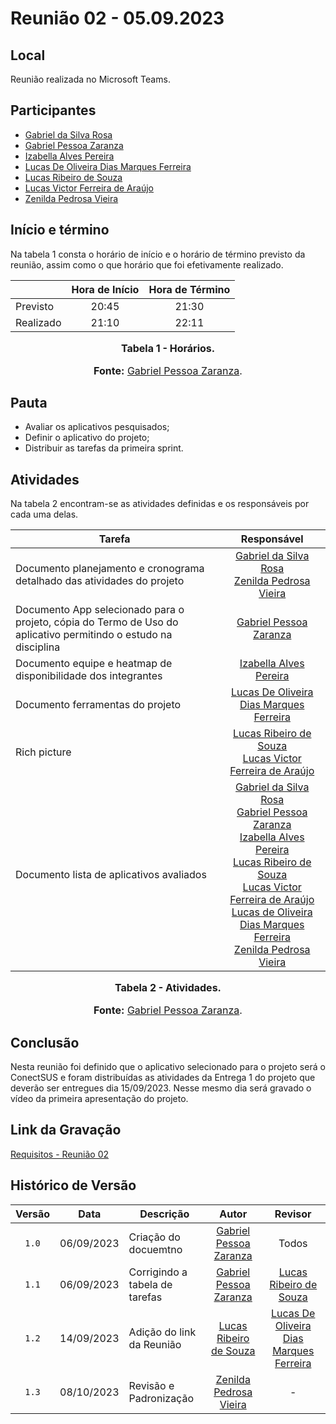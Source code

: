 # Reunião 02 - 05.09.2023

## Local

Reunião realizada no Microsoft Teams.

## Participantes

* [Gabriel da Silva Rosa](https://github.com/gabrielrosa09)
* [Gabriel Pessoa Zaranza](https://github.com/GZaranza)
* [Izabella Alves Pereira](https://github.com/izabellaalves)
* [Lucas De Oliveira Dias Marques Ferreira](https://github.com/LucasOliveiraDiasMarquesFerreira)
* [Lucas Ribeiro de Souza](https://github.com/lucassouzs)
* [Lucas Victor Ferreira de Araújo](https://github.com/Lucas13032003)
* [Zenilda Pedrosa Vieira](https://github.com/zenildavieira)
  
## Início e término

Na tabela 1 consta o horário de início e o horário de término previsto da reunião, assim como o que horário que foi efetivamente realizado.

<div align="center">

|               | Hora de Início   | Hora de Término   |
| ------------- | :--------------: | :---------------: |
| Previsto      |      20:45       |      21:30        |
| Realizado     |      21:10       |      22:11        |

<font size="3"><p style="text-align: center"><b>Tabela 1 - Horários.</b></p></font>
<font size="3"><p style="text-align: center"><b>Fonte:</b> [Gabriel Pessoa Zaranza](https://github.com/GZaranza).</p></font>

</div>

## Pauta

* Avaliar os aplicativos pesquisados;
* Definir o aplicativo do projeto;
* Distribuir as tarefas da primeira sprint.

## Atividades

Na tabela 2 encontram-se as atividades definidas e os responsáveis por cada uma delas.

<div align="center">

|Tarefa                                          |Responsável                    |
|------------------------------------------------|:-----------------------------:|
|Documento planejamento e cronograma detalhado das atividades do projeto|[Gabriel da Silva Rosa](https://github.com/gabrielrosa09) <br> [Zenilda Pedrosa Vieira](https://github.com/zenildavieira) |
|Documento App selecionado para o projeto, cópia do Termo de Uso do aplicativo permitindo o estudo na disciplina |[Gabriel Pessoa Zaranza](https://github.com/GZaranza)                 |
|Documento equipe e heatmap de disponibilidade dos integrantes|[Izabella Alves Pereira](https://github.com/izabellaalves)                  |
|Documento ferramentas do projeto|[Lucas De Oliveira Dias Marques Ferreira](https://github.com/LucasOliveiraDiasMarquesFerreira) |
|Rich picture|[Lucas Ribeiro de Souza](https://github.com/lucassouzs) <br> [Lucas Victor Ferreira de Araújo](https://github.com/Lucas13032003)|
|Documento lista de aplicativos avaliados|[Gabriel da Silva Rosa](https://github.com/gabrielrosa09)  <br>  [Gabriel Pessoa Zaranza](https://github.com/GZaranza) <br>  [Izabella Alves Pereira](https://github.com/izabellaalves) <br>  [Lucas Ribeiro de Souza](https://github.com/lucassouzs) <br>  [Lucas Victor Ferreira de Araújo](https://github.com/Lucas13032003) <br> [Lucas de Oliveira Dias Marques Ferreira](https://github.com/LucasOliveiraDiasMarquesFerreira) <br> [Zenilda Pedrosa Vieira](https://github.com/zenildavieira) |

<font size="3"><p style="text-align: center"><b>Tabela 2 - Atividades.</b></p></font>
<font size="3"><p style="text-align: center"><b>Fonte:</b> [Gabriel Pessoa Zaranza](https://github.com/GZaranza).</p></font>

</div>

## Conclusão

Nesta reunião foi definido que o aplicativo selecionado para o projeto será o ConectSUS e foram distribuídas as atividades da Entrega 1 do projeto que deverão ser entregues dia 15/09/2023. Nesse mesmo dia será gravado o vídeo da primeira apresentação do projeto.

## Link da Gravação

[Requisitos - Reunião 02](https://youtu.be/o_ZmxJCo8qo)

## Histórico de Versão

|Versão|Data|Descrição|Autor|Revisor|
|:----:|----|---------|:-----:|:-------:|
|`1.0`|06/09/2023|Criação do docuemtno|[Gabriel Pessoa Zaranza](https://github.com/GZaranza)|Todos|
|`1.1`|06/09/2023|Corrigindo a tabela de tarefas|[Gabriel Pessoa Zaranza](https://github.com/GZaranza)|[Lucas Ribeiro de Souza](https://github.com/lucassouzs)|
|`1.2`|14/09/2023|Adição do link da Reunião|[Lucas Ribeiro de Souza](https://github.com/lucassouzs)|[Lucas De Oliveira Dias Marques Ferreira](https://github.com/LucasOliveiraDiasMarquesFerreira)|
|`1.3`|08/10/2023| Revisão e Padronização | [Zenilda Pedrosa Vieira](https://github.com/zenildavieira) | - |

